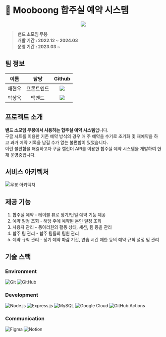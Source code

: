 # :guitar: Mooboong 합주실 예약 시스템

<div align="center">
    <img src="http://104.199.126.203:3000/CI.jpg"/>
</div>

<blockquote>

<p dir="auto">
<strong>
밴드 소모임 무붕
</strong><br>
<strong>
개발 기간 : 2022.12 ~ 2024.03
</strong><br>
<strong>
운영 기간 : 2023.03 ~ 
</strong>
</p>

</blockquote>

## 팀 정보

|  이름  |    담당    |                                                                                  Github                                                                                  |
| :----: | :--------: | :----------------------------------------------------------------------------------------------------------------------------------------------------------------------: |
| 채현우 | 프론트엔드 | <a href="https://github.com/hyunwoo0081" target="_blank"><img src="https://img.shields.io/badge/hyunwoo0081-181717?style=flat-square&logo=github&logoColor=white"/> </a> |
| 박상욱 |   백엔드   |      <a href="https://github.com/sw0501" target="_blank"><img src="https://img.shields.io/badge/sw0501-181717?style=flat-square&logo=github&logoColor=white"/> </a>      |

## 프로젝트 소개

<p>

<strong>밴드 소모임 무붕에서 사용하는 합주실 예약 시스템</strong>입니다.
<br>
구글 시트를 이용한 기존 예약 방식의 경우 매 주 예약을 수기로 초기화 및 재예약을 하고 과거 예약 기록을 남길 수가 없는 불편함이 있었습니다.
<br> 이런 불편함을 해결하고자 구글 캘린더 API를 이용한 합주실 예약 시스템을 개발하여 현재 운영중입니다.

</p>

## 서비스 아키텍처

![무붕 아키텍처](https://github.com/user-attachments/assets/f949a0af-596d-490d-adf6-ccf1569888b6)

## 제공 기능

1. 합주실 예약 - 테이블 뷰로 정기/단일 예약 기능 제공
2. 예약 일정 조회 - 해당 주에 예약된 본인 일정 조회
3. 사용자 관리 - 동아리원의 활동 상태, 세션, 팀 등을 관리
4. 합주 팀 관리 - 합주 팀들의 팀원 관리
5. 예약 규칙 관리 - 정기 예약 마감 기간, 연습 시간 제한 등의 예약 규칙 설정 및 관리

## 기술 스택

### Environment

![Git](https://img.shields.io/badge/git-%23F05033.svg?style=for-the-badge&logo=git&logoColor=white)
![GitHub](https://img.shields.io/badge/github-%23121011.svg?style=for-the-badge&logo=github&logoColor=white)

### Development

![Node.js](https://img.shields.io/badge/Node.js-339933.svg?&style=for-the-badge&logo=Node.js&logoColor=white)
![Express.js](https://img.shields.io/badge/express.js-%23404d59.svg?style=for-the-badge&logo=express&logoColor=%2361DAFB)
![MySQL](https://img.shields.io/badge/mysql-4479A1.svg?style=for-the-badge&logo=mysql&logoColor=white)
![Google Cloud](https://img.shields.io/badge/GoogleCloud-%234285F4.svg?style=for-the-badge&logo=google-cloud&logoColor=white)
![GitHub Actions](https://img.shields.io/badge/github%20actions-%232671E5.svg?style=for-the-badge&logo=githubactions&logoColor=white)

### Communication

![Figma](https://img.shields.io/badge/figma-%23F24E1E.svg?style=for-the-badge&logo=figma&logoColor=white)
![Notion](https://img.shields.io/badge/Notion-%23000000.svg?style=for-the-badge&logo=notion&logoColor=white)
